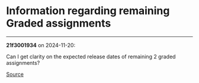 # Information regarding remaining Graded assignments


---

**21f3001934** on 2024-11-20:

Can I get clarity on the expected release dates of remaining 2 graded assignments?

[Source](https://discourse.onlinedegree.iitm.ac.in/t/information-regarding-remaining-graded-assignments/156955/1)